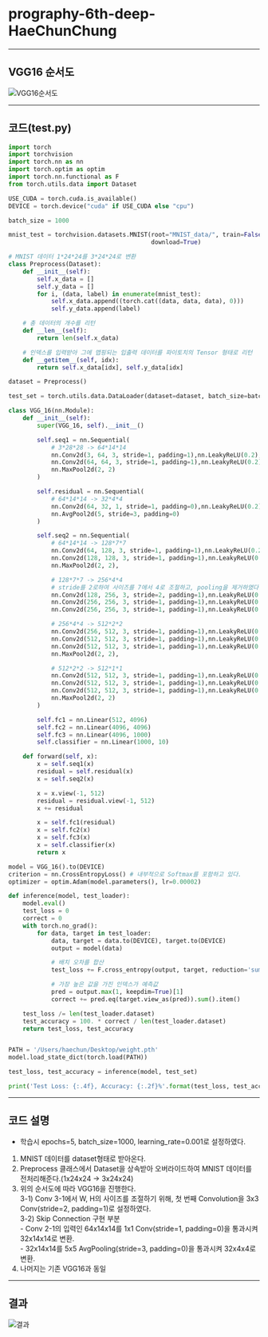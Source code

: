 # prography-6th-deep-HaeChunChung

****

## VGG16 순서도

![VGG16순서도](https://user-images.githubusercontent.com/46519866/75961526-86d80280-5f05-11ea-9585-4dc747d954d1.png)

****

## 코드(test.py)

```Python
import torch
import torchvision
import torch.nn as nn
import torch.optim as optim
import torch.nn.functional as F
from torch.utils.data import Dataset

USE_CUDA = torch.cuda.is_available()
DEVICE = torch.device("cuda" if USE_CUDA else "cpu")

batch_size = 1000

mnist_test = torchvision.datasets.MNIST(root="MNIST_data/", train=False, transform=torchvision.transforms.ToTensor(),
                                        download=True)

# MNIST 데이터 1*24*24를 3*24*24로 변환
class Preprocess(Dataset):
    def __init__(self):
        self.x_data = []
        self.y_data = []
        for i, (data, label) in enumerate(mnist_test):
            self.x_data.append((torch.cat((data, data, data), 0)))
            self.y_data.append(label)

    # 총 데이터의 개수를 리턴
    def __len__(self):
        return len(self.x_data)

    # 인덱스를 입력받아 그에 맵핑되는 입출력 데이터를 파이토치의 Tensor 형태로 리턴
    def __getitem__(self, idx):
        return self.x_data[idx], self.y_data[idx]

dataset = Preprocess()

test_set = torch.utils.data.DataLoader(dataset=dataset, batch_size=batch_size, shuffle=True, drop_last=True)

class VGG_16(nn.Module):
    def __init__(self):
        super(VGG_16, self).__init__()

        self.seq1 = nn.Sequential(
            # 3*28*28 -> 64*14*14
            nn.Conv2d(3, 64, 3, stride=1, padding=1),nn.LeakyReLU(0.2),
            nn.Conv2d(64, 64, 3, stride=1, padding=1),nn.LeakyReLU(0.2),
            nn.MaxPool2d(2, 2)
        )

        self.residual = nn.Sequential(
            # 64*14*14 -> 32*4*4
            nn.Conv2d(64, 32, 1, stride=1, padding=0),nn.LeakyReLU(0.2),
            nn.AvgPool2d(5, stride=3, padding=0)
        )

        self.seq2 = nn.Sequential(
            # 64*14*14 -> 128*7*7
            nn.Conv2d(64, 128, 3, stride=1, padding=1),nn.LeakyReLU(0.2),
            nn.Conv2d(128, 128, 3, stride=1, padding=1),nn.LeakyReLU(0.2),
            nn.MaxPool2d(2, 2),

            # 128*7*7 -> 256*4*4
            # stride를 2로하여 사이즈를 7에서 4로 조절하고, pooling을 제거하였다.
            nn.Conv2d(128, 256, 3, stride=2, padding=1),nn.LeakyReLU(0.2),
            nn.Conv2d(256, 256, 3, stride=1, padding=1),nn.LeakyReLU(0.2),
            nn.Conv2d(256, 256, 3, stride=1, padding=1),nn.LeakyReLU(0.2),

            # 256*4*4 -> 512*2*2
            nn.Conv2d(256, 512, 3, stride=1, padding=1),nn.LeakyReLU(0.2),
            nn.Conv2d(512, 512, 3, stride=1, padding=1),nn.LeakyReLU(0.2),
            nn.Conv2d(512, 512, 3, stride=1, padding=1),nn.LeakyReLU(0.2),
            nn.MaxPool2d(2, 2),

            # 512*2*2 -> 512*1*1
            nn.Conv2d(512, 512, 3, stride=1, padding=1),nn.LeakyReLU(0.2),
            nn.Conv2d(512, 512, 3, stride=1, padding=1),nn.LeakyReLU(0.2),
            nn.Conv2d(512, 512, 3, stride=1, padding=1),nn.LeakyReLU(0.2),
            nn.MaxPool2d(2, 2)
        )

        self.fc1 = nn.Linear(512, 4096)
        self.fc2 = nn.Linear(4096, 4096)
        self.fc3 = nn.Linear(4096, 1000)
        self.classifier = nn.Linear(1000, 10)

    def forward(self, x):
        x = self.seq1(x)
        residual = self.residual(x)
        x = self.seq2(x)

        x = x.view(-1, 512)
        residual = residual.view(-1, 512)
        x += residual

        x = self.fc1(residual)
        x = self.fc2(x)
        x = self.fc3(x)
        x = self.classifier(x)
        return x

model = VGG_16().to(DEVICE)
criterion = nn.CrossEntropyLoss() # 내부적으로 Softmax를 포함하고 있다.
optimizer = optim.Adam(model.parameters(), lr=0.00002)

def inference(model, test_loader):
    model.eval()
    test_loss = 0
    correct = 0
    with torch.no_grad():
        for data, target in test_loader:
            data, target = data.to(DEVICE), target.to(DEVICE)
            output = model(data)

            # 배치 오차를 합산
            test_loss += F.cross_entropy(output, target, reduction='sum').item()

            # 가장 높은 값을 가진 인덱스가 예측값
            pred = output.max(1, keepdim=True)[1]
            correct += pred.eq(target.view_as(pred)).sum().item()

    test_loss /= len(test_loader.dataset)
    test_accuracy = 100. * correct / len(test_loader.dataset)
    return test_loss, test_accuracy


PATH = '/Users/haechun/Desktop/weight.pth'
model.load_state_dict(torch.load(PATH))

test_loss, test_accuracy = inference(model, test_set)

print('Test Loss: {:.4f}, Accuracy: {:.2f}%'.format(test_loss, test_accuracy))
```

****

## 코드 설명

* 학습시 epochs=5, batch_size=1000, learning_rate=0.001로 설정하였다.

1. MNIST 데이터를 dataset형태로 받아온다.
2. Preprocess 클래스에서 Dataset을 상속받아 오버라이드하여 MNIST 데이터를 전처리해준다.(1x24x24 -> 3x24x24)
3. 위의 순서도에 따라 VGG16을 진행한다.
<br> 3-1) Conv 3-1에서 W, H의 사이즈를 조절하기 위해, 첫 번째 Convolution을 3x3 Conv(stride=2, padding=1)로 설정하였다.
<br> 3-2) Skip Connection 구현 부분
<br> - Conv 2-1의 입력인 64x14x14를 1x1 Conv(stride=1, padding=0)을 통과시켜 32x14x14로 변환.
<br> - 32x14x14를 5x5 AvgPooling(stride=3, padding=0)을 통과시켜 32x4x4로 변환.
4. 나머지는 기존 VGG16과 동일

****

## 결과

![결과](https://user-images.githubusercontent.com/46519866/75959516-bf75dd00-5f01-11ea-82a9-ed212a321712.png)
